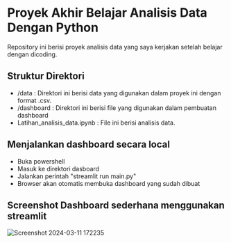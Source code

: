 # Proyek Akhir Belajar Analisis Data Dengan Python
Repository ini berisi proyek analisis data yang saya kerjakan setelah belajar dengan dicoding.

## Struktur Direktori
- /data : Direktori ini berisi data yang digunakan dalam proyek ini dengan format .csv.
- /dashboard : Direktori ini berisi file yang digunakan dalam pembuatan dashboard
- Latihan_analisis_data.ipynb : File ini berisi analisis data.

## Menjalankan dashboard secara local
- Buka powershell
- Masuk ke direktori dasboard
- Jalankan perintah "streamlit run main.py"
- Browser akan otomatis membuka dashboard yang sudah dibuat

## Screenshot Dashboard sederhana menggunakan streamlit

![Screenshot 2024-03-11 172235](https://github.com/iMnuelll/Study-Machine-Learning/assets/107970871/3d997a2b-b285-440c-a1df-a0b5af6ef0c8)